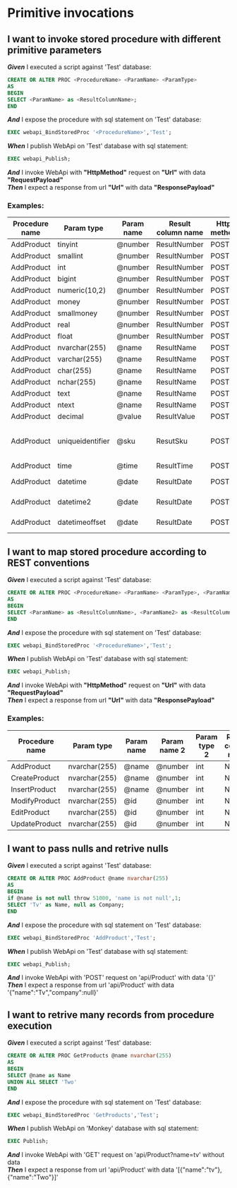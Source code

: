 # Primitive invocations

## I want to invoke stored procedure with different primitive parameters

**_Given_** I executed a script against 'Test' database:<br />
```Sql
CREATE OR ALTER PROC <ProcedureName> <ParamName> <ParamType>
AS
BEGIN
SELECT <ParamName> as <ResultColumnName>;
END
```
**_And_** I expose the procedure with sql statement on 'Test' database:<br />
```Sql
EXEC webapi_BindStoredProc '<ProcedureName>','Test';
```
**_When_** I publish WebApi on 'Test' database with sql statement:<br />
```Sql
EXEC webapi_Publish;
```
**_And_** I invoke WebApi with **"HttpMethod"** request on **"Url"** with data **"RequestPayload"**<br />
**_Then_** I expect a response from url **"Url"** with data **"ResponsePayload"**<br />
### Examples:
| Procedure name | Param type | Param name | Result column name | Http method | Url | Request payload | Response payload| 
| --- | --- | --- | --- | --- | --- | --- | ---| 
| AddProduct | tinyint | @number | ResultNumber | POST | api/Product/ | {"number":123} | {"resultNumber":123}| 
| AddProduct | smallint | @number | ResultNumber | POST | api/Product/ | {"number":123} | {"resultNumber":123}| 
| AddProduct | int | @number | ResultNumber | POST | api/Product/ | {"number":123} | {"resultNumber":123}| 
| AddProduct | bigint | @number | ResultNumber | POST | api/Product/ | {"number":123} | {"resultNumber":123}| 
| AddProduct | numeric(10,2) | @number | ResultNumber | POST | api/Product/ | {"number":123.5} | {"resultNumber":123.50}| 
| AddProduct | money | @number | ResultNumber | POST | api/Product/ | {"number":123.5} | {"resultNumber":123.5000}| 
| AddProduct | smallmoney | @number | ResultNumber | POST | api/Product/ | {"number":123.5} | {"resultNumber":123.5000}| 
| AddProduct | real | @number | ResultNumber | POST | api/Product/ | {"number":123.1} | {"resultNumber":123.1}| 
| AddProduct | float | @number | ResultNumber | POST | api/Product/ | {"number":123.1} | {"resultNumber":123.1}| 
| AddProduct | nvarchar(255) | @name | ResultName | POST | api/Product/ | {"name":"John"} | {"resultName":"John"}| 
| AddProduct | varchar(255) | @name | ResultName | POST | api/Product/ | {"name":"John"} | {"resultName":"John"}| 
| AddProduct | char(255) | @name | ResultName | POST | api/Product/ | {"name":"John"} | {"resultName":"John"}| 
| AddProduct | nchar(255) | @name | ResultName | POST | api/Product/ | {"name":"John"} | {"resultName":"John"}| 
| AddProduct | text | @name | ResultName | POST | api/Product/ | {"name":"John"} | {"resultName":"John"}| 
| AddProduct | ntext | @name | ResultName | POST | api/Product/ | {"name":"John"} | {"resultName":"John"}| 
| AddProduct | decimal | @value | ResultValue | POST | api/Product/ | {"value":"1.0"} | {"resultValue":1.0}| 
| AddProduct | uniqueidentifier | @sku | ResutSku | POST | api/Product/ | {"sku":"B915B92A-8E13-4763-8F4B-2DDF5CE09076"} | {"resutSku":"b915b92a-8e13-4763-8f4b-2ddf5ce09076"}| 
| AddProduct | time | @time | ResultTime | POST | api/Product/ | {"time":"11:22"} | {"resultTime":"11:22:00"}| 
| AddProduct | datetime | @date | ResultDate | POST | api/Product/ | {"date":"2019-04-01 11:22"} | {"resultDate":"2019-04-01T11:22:00"}| 
| AddProduct | datetime2 | @date | ResultDate | POST | api/Product/ | {"date":"2019-04-01 11:22"} | {"resultDate":"2019-04-01T11:22:00"}| 
| AddProduct | datetimeoffset | @date | ResultDate | POST | api/Product/ | {"date":"2019-04-01 11:22"} | {"resultDate":"2019-04-01T11:22:00+00:00"}| 
## I want to map stored procedure according to REST conventions

**_Given_** I executed a script against 'Test' database:<br />
```Sql
CREATE OR ALTER PROC <ProcedureName> <ParamName> <ParamType>, <ParamName2> <ParamType2>
AS
BEGIN
SELECT <ParamName> as <ResultColumnName>, <ParamName2> as <ResultColumnName2>;
END
```
**_And_** I expose the procedure with sql statement on 'Test' database:<br />
```Sql
EXEC webapi_BindStoredProc '<ProcedureName>','Test';
```
**_When_** I publish WebApi on 'Test' database with sql statement:<br />
```Sql
EXEC webapi_Publish;
```
**_And_** I invoke WebApi with **"HttpMethod"** request on **"Url"** with data **"RequestPayload"**<br />
**_Then_** I expect a response from url **"Url"** with data **"ResponsePayload"**<br />
### Examples:
| Procedure name | Param type | Param name | Param name 2 | Param type 2 | Result column name | Result column name 2 | Http method | Url | Request payload | Response payload| 
| --- | --- | --- | --- | --- | --- | --- | --- | --- | --- | ---| 
| AddProduct | nvarchar(255) | @name | @number | int | Name | Number | POST | api/Product | {"name":"pc","number":123} | {"name":"pc","number":123}| 
| CreateProduct | nvarchar(255) | @name | @number | int | Name | Number | POST | api/Product | {"name":"pc","number":123} | {"name":"pc","number":123}| 
| InsertProduct | nvarchar(255) | @name | @number | int | Name | Number | POST | api/Product | {"name":"pc","number":123} | {"name":"pc","number":123}| 
| ModifyProduct | nvarchar(255) | @id | @number | int | Name | Number | PUT | api/Product/pc | {"number":123} | {"name":"pc","number":123}| 
| EditProduct | nvarchar(255) | @id | @number | int | Name | Number | PUT | api/Product/pc | {"number":123} | {"name":"pc","number":123}| 
| UpdateProduct | nvarchar(255) | @id | @number | int | Name | Number | PUT | api/Product/pc | {"number":123} | {"name":"pc","number":123}| 
## I want to pass nulls and retrive nulls

**_Given_** I executed a script against 'Test' database:<br />
```Sql
CREATE OR ALTER PROC AddProduct @name nvarchar(255)
AS
BEGIN
if @name is not null throw 51000, 'name is not null',1;
SELECT 'Tv' as Name, null as Company;
END
```
**_And_** I expose the procedure with sql statement on 'Test' database:<br />
```Sql
EXEC webapi_BindStoredProc 'AddProduct','Test';
```
**_When_** I publish WebApi on 'Test' database with sql statement:<br />
```Sql
EXEC webapi_Publish;
```
**_And_** I invoke WebApi with 'POST' request on 'api/Product' with data '{}'<br />
**_Then_** I expect a response from url 'api/Product' with data '{"name":"Tv","company":null}'<br />
## I want to retrive many records from procedure execution

**_Given_** I executed a script against 'Test' database:<br />
```Sql
CREATE OR ALTER PROC GetProducts @name nvarchar(255)
AS
BEGIN
SELECT @name as Name
UNION ALL SELECT 'Two'
END
```
**_And_** I expose the procedure with sql statement on 'Test' database:<br />
```Sql
EXEC webapi_BindStoredProc 'GetProducts','Test';
```
**_When_** I publish WebApi on 'Monkey' database with sql statement:<br />
```Sql
EXEC Publish;
```
**_And_** I invoke WebApi with 'GET' request on 'api/Product?name=tv' without data<br />
**_Then_** I expect a response from url 'api/Product' with data '[{"name":"tv"},{"name":"Two"}]'<br />
